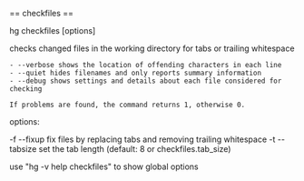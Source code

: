 == checkfiles ==

hg checkfiles [options]

checks changed files in the working directory for tabs or trailing whitespace

    - --verbose shows the location of offending characters in each line
    - --quiet hides filenames and only reports summary information
    - --debug shows settings and details about each file considered for checking

    If problems are found, the command returns 1, otherwise 0.

options:

 -f --fixup    fix files by replacing tabs and removing trailing whitespace
 -t --tabsize  set the tab length (default: 8 or checkfiles.tab_size)

use "hg -v help checkfiles" to show global options

